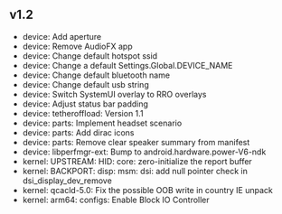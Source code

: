 ## v1.2
- device: Add aperture
- device: Remove AudioFX app
- device: Change default hotspot ssid
- device: Change a default Settings.Global.DEVICE_NAME
- device: Change default bluetooth name
- device: Change default usb string
- device: Switch SystemUI overlay to RRO overlays
- device: Adjust status bar padding
- device: tetheroffload: Version 1.1
- device: parts: Implement headset scenario
- device: parts: Add dirac icons
- device: parts: Remove clear speaker summary from manifest
- device: libperfmgr-ext: Bump to android.hardware.power-V6-ndk
- kernel: UPSTREAM: HID: core: zero-initialize the report buffer
- kernel: BACKPORT: disp: msm: dsi: add null pointer check in dsi_display_dev_remove
- kernel: qcacld-5.0: Fix the possible OOB write in country IE unpack
- kernel: arm64: configs: Enable Block IO Controller
